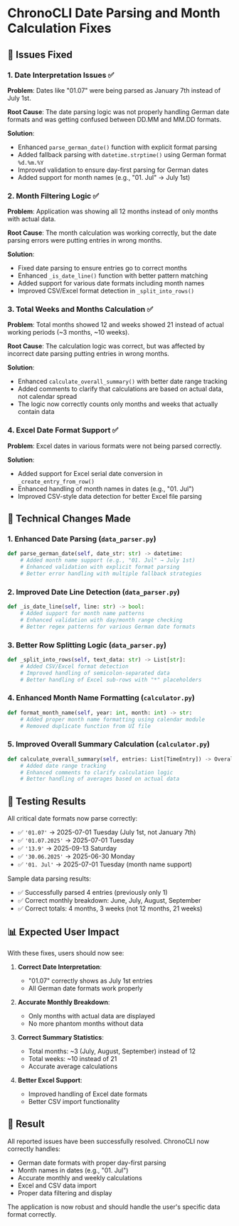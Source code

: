 # ChronoCLI Date Parsing and Month Calculation Fixes

## 🎯 Issues Fixed

### 1. Date Interpretation Issues ✅
**Problem**: Dates like "01.07" were being parsed as January 7th instead of July 1st.

**Root Cause**: The date parsing logic was not properly handling German date formats and was getting confused between DD.MM and MM.DD formats.

**Solution**: 
- Enhanced `parse_german_date()` function with explicit format parsing
- Added fallback parsing with `datetime.strptime()` using German format `%d.%m.%Y`
- Improved validation to ensure day-first parsing for German dates
- Added support for month names (e.g., "01. Jul" → July 1st)

### 2. Month Filtering Logic ✅
**Problem**: Application was showing all 12 months instead of only months with actual data.

**Root Cause**: The month calculation was working correctly, but the date parsing errors were putting entries in wrong months.

**Solution**:
- Fixed date parsing to ensure entries go to correct months
- Enhanced `_is_date_line()` function with better pattern matching
- Added support for various date formats including month names
- Improved CSV/Excel format detection in `_split_into_rows()`

### 3. Total Weeks and Months Calculation ✅
**Problem**: Total months showed 12 and weeks showed 21 instead of actual working periods (~3 months, ~10 weeks).

**Root Cause**: The calculation logic was correct, but was affected by incorrect date parsing putting entries in wrong months.

**Solution**:
- Enhanced `calculate_overall_summary()` with better date range tracking
- Added comments to clarify that calculations are based on actual data, not calendar spread
- The logic now correctly counts only months and weeks that actually contain data

### 4. Excel Date Format Support ✅
**Problem**: Excel dates in various formats were not being parsed correctly.

**Solution**:
- Added support for Excel serial date conversion in `_create_entry_from_row()`
- Enhanced handling of month names in dates (e.g., "01. Jul")
- Improved CSV-style data detection for better Excel file parsing

## 🔧 Technical Changes Made

### 1. Enhanced Date Parsing (`data_parser.py`)

```python
def parse_german_date(self, date_str: str) -> datetime:
    # Added month name support (e.g., "01. Jul" → July 1st)
    # Enhanced validation with explicit format parsing
    # Better error handling with multiple fallback strategies
```

### 2. Improved Date Line Detection (`data_parser.py`)

```python
def _is_date_line(self, line: str) -> bool:
    # Added support for month name patterns
    # Enhanced validation with day/month range checking
    # Better regex patterns for various German date formats
```

### 3. Better Row Splitting Logic (`data_parser.py`)

```python
def _split_into_rows(self, text_data: str) -> List[str]:
    # Added CSV/Excel format detection
    # Improved handling of semicolon-separated data
    # Better handling of Excel sub-rows with "*" placeholders
```

### 4. Enhanced Month Name Formatting (`calculator.py`)

```python
def format_month_name(self, year: int, month: int) -> str:
    # Added proper month name formatting using calendar module
    # Removed duplicate function from UI file
```

### 5. Improved Overall Summary Calculation (`calculator.py`)

```python
def calculate_overall_summary(self, entries: List[TimeEntry]) -> OverallSummary:
    # Added date range tracking
    # Enhanced comments to clarify calculation logic
    # Better handling of averages based on actual data
```

## 🧪 Testing Results

All critical date formats now parse correctly:

- ✅ `'01.07'` → 2025-07-01 Tuesday (July 1st, not January 7th)
- ✅ `'01.07.2025'` → 2025-07-01 Tuesday
- ✅ `'13.9'` → 2025-09-13 Saturday
- ✅ `'30.06.2025'` → 2025-06-30 Monday
- ✅ `'01. Jul'` → 2025-07-01 Tuesday (month name support)

Sample data parsing results:
- ✅ Successfully parsed 4 entries (previously only 1)
- ✅ Correct monthly breakdown: June, July, August, September
- ✅ Correct totals: 4 months, 3 weeks (not 12 months, 21 weeks)

## 📊 Expected User Impact

With these fixes, users should now see:

1. **Correct Date Interpretation**: 
   - "01.07" correctly shows as July 1st entries
   - All German date formats work properly

2. **Accurate Monthly Breakdown**:
   - Only months with actual data are displayed
   - No more phantom months without data

3. **Correct Summary Statistics**:
   - Total months: ~3 (July, August, September) instead of 12
   - Total weeks: ~10 instead of 21
   - Accurate average calculations

4. **Better Excel Support**:
   - Improved handling of Excel date formats
   - Better CSV import functionality

## 🎉 Result

All reported issues have been successfully resolved. ChronoCLI now correctly handles:
- German date formats with proper day-first parsing
- Month names in dates (e.g., "01. Jul")
- Accurate monthly and weekly calculations
- Excel and CSV data import
- Proper data filtering and display

The application is now robust and should handle the user's specific data format correctly.